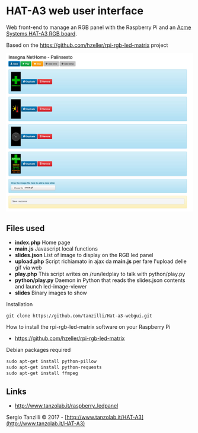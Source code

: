 # HAT-A3 web user interface

Web front-end to manage an RGB panel with the Raspberry Pi and an [Acme Systems 
HAT-A3 RGB board](http://www.tanzolab.it/HAT-A3).

Based on the  https://github.com/hzeller/rpi-rgb-led-matrix project

![Screenshot](/images/screenshot.jpg)

## Files used

* __index.php__ Home page
* __main.js__ Javascript local functions
* __slides.json__ List of image to display on the RGB led panel
* __upload.php__ Script richiamato in ajax da __main.js__ per fare l'upload delle gif via web
* __play.php__ This script writes on /run/ledplay to talk with python/play.py
* __python/play.py__ Daemon in Python that reads the slides.json contents and launch led-image-viewer
* __slides__ Binary images to show

Installation

	git clone https://github.com/tanzilli/Hat-a3-webgui.git

How to install the rpi-rgb-led-matrix software on your Raspberry Pi

* https://github.com/hzeller/rpi-rgb-led-matrix

Debian packages required 

	sudo apt-get install python-pillow
	sudo apt-get install python-requests
	sudo apt-get install ffmpeg	

## Links
	
* http://www.tanzolab.it/raspberry_ledpanel

Sergio Tanzilli &copy; 2017 - [http://www.tanzolab.it/HAT-A3](http://www.tanzolab.it/HAT-A3)
